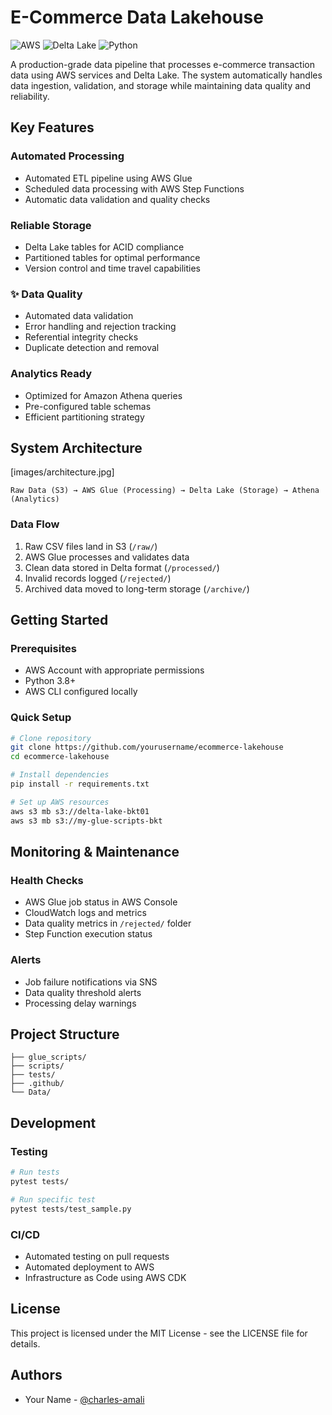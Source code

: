 # E-Commerce Data Lakehouse

![AWS](https://img.shields.io/badge/AWS-Glue%20%7C%20S3%20%7C%20Athena-orange)
![Delta Lake](https://img.shields.io/badge/Storage-Delta%20Lake-blue)
![Python](https://img.shields.io/badge/Python-3.8+-green)

A production-grade data pipeline that processes e-commerce transaction data using AWS services and Delta Lake. The system automatically handles data ingestion, validation, and storage while maintaining data quality and reliability.

## Key Features

### Automated Processing
- Automated ETL pipeline using AWS Glue
- Scheduled data processing with AWS Step Functions
- Automatic data validation and quality checks

### Reliable Storage
- Delta Lake tables for ACID compliance
- Partitioned tables for optimal performance
- Version control and time travel capabilities

### ✨ Data Quality
- Automated data validation
- Error handling and rejection tracking
- Referential integrity checks
- Duplicate detection and removal

### Analytics Ready
- Optimized for Amazon Athena queries
- Pre-configured table schemas
- Efficient partitioning strategy

## System Architecture
[images/architecture.jpg]
```plaintext
Raw Data (S3) → AWS Glue (Processing) → Delta Lake (Storage) → Athena (Analytics)
```

### Data Flow
1. Raw CSV files land in S3 (`/raw/`)
2. AWS Glue processes and validates data
3. Clean data stored in Delta format (`/processed/`)
4. Invalid records logged (`/rejected/`)
5. Archived data moved to long-term storage (`/archive/`)

## Getting Started

### Prerequisites
- AWS Account with appropriate permissions
- Python 3.8+
- AWS CLI configured locally

### Quick Setup
```bash
# Clone repository
git clone https://github.com/yourusername/ecommerce-lakehouse
cd ecommerce-lakehouse

# Install dependencies
pip install -r requirements.txt

# Set up AWS resources
aws s3 mb s3://delta-lake-bkt01
aws s3 mb s3://my-glue-scripts-bkt
```

## Monitoring & Maintenance

### Health Checks
- AWS Glue job status in AWS Console
- CloudWatch logs and metrics
- Data quality metrics in `/rejected/` folder
- Step Function execution status

### Alerts
- Job failure notifications via SNS
- Data quality threshold alerts
- Processing delay warnings

## Project Structure
```
├── glue_scripts/          
├── scripts/              
├── tests/               
├── .github/             
└── Data/                
```

## Development

### Testing
```bash
# Run tests
pytest tests/

# Run specific test
pytest tests/test_sample.py
```

### CI/CD
- Automated testing on pull requests
- Automated deployment to AWS
- Infrastructure as Code using AWS CDK


## License
This project is licensed under the MIT License - see the LICENSE file for details.

## Authors
- Your Name - [@charles-amali](https://github.com/charles-amali)


